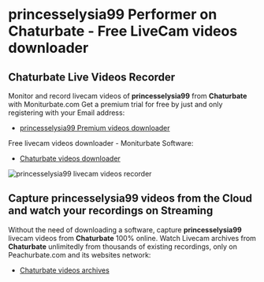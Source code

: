 # princesselysia99 Performer on Chaturbate - Free LiveCam videos downloader

## Chaturbate Live Videos Recorder

Monitor and record livecam videos of **princesselysia99** from **Chaturbate** with Moniturbate.com
Get a premium trial for free by just and only registering with your Email address:
* [princesselysia99 Premium videos downloader](https://moniturbate.com/request-demo-licence-key.html)

Free livecam videos downloader - Moniturbate Software:
* [Chaturbate videos downloader](https://moniturbate.com/moniturbate-download-software.html)

![princesselysia99 livecam videos recorder](https://peachurnet.com/templates/moniturbate-software.png)


## Capture princesselysia99 videos from the Cloud and watch your recordings on Streaming

Without the need of downloading a software, capture **princesselysia99** livecam videos from **Chaturbate** 100% online.
Watch Livecam archives from **Chaturbate** unlimitedly from thousands of existing recordings, only on Peachurbate.com and its websites network:
* [Chaturbate videos archives](https://peachurnet.com/)